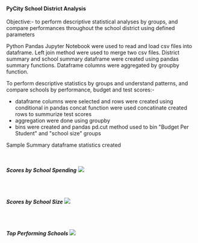 
####  PyCity School District Analysis 

Objective:-  to perform descriptive statistical analyses by groups, and compare performances throughout the school district using defined parameters

Python Pandas Jupyter Notebook were used to read and load csv files into dataframe. Left join method were used to merge two csv files. District summary and school summary dataframe were created using pandas summary functions. Dataframe columns were aggregated by groupby function. 

To perform descriptive statistics by groups and understand patterns, and compare schools by performance, budget and test scores:-
 - dataframe columns were selected and rows were created using conditional in pandas concat function were used concatinate created rows
   to summurize test scores
 - aggregation were done using groupby
 - bins were created and pandas pd.cut method used to bin "Budget Per Student" and "school size" groups

Sample Summary dataframe statistics created <br /> <br />
  
<br />***Scores by School Spending***
![](https://github.com/Emaway/Data-Analytics-Projects/blob/master/Pandas/Images/Budget-per-student.PNG)<br />
<br /> <br />

<br />***Scores by School Size***
![](https://github.com/Emaway/Data-Analytics-Projects/blob/master/Pandas/Images/school-size.PNG)<br />
<br /> <br />

<br />***Top Performing Schools***
![](https://github.com/Emaway/Data-Analytics-Projects/blob/master/Pandas/Images/top-performing-schools.PNG)
